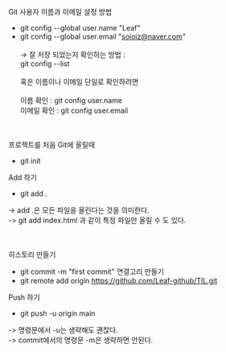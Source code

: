 Git 사용자 이름과 이메일 설정 방법
- git config --global user.name "Leaf"
- git config --global user.email "soioiz@naver.com"
<br><br>
-> 잘 저장 되었는지 확인하는 방법 : <br>
git config --list <br><br>
혹은 이름이나 이메일 단일로 확인하려면<br>
<br>이름 확인 : git config user.name
<br>이메일 확인 : git config user.email
<br><br><br>



프로젝트를 처음 Git에 올릴때
- git init

Add 하기
- git add .

-> add .은 모든 파일을 올린다는 것을 의미한다.<br> -> git add index.html 과 같이 특정 파일만 올릴 수 도 있다.<br><br><br>

히스토리 만들기
- git commit -m "first commit"
연결고리 만들기
- git remote add origin https://github.com/Leaf-github/TIL.git

Push 하기
- git push -u origin main

-> 명령문에서 -u는 생략해도 괜찮다.<br>
-> commit에서의 명령문 -m은 생략하면 안된다.
